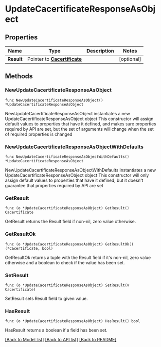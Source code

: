 # UpdateCacertificateResponseAsObject

## Properties

Name | Type | Description | Notes
------------ | ------------- | ------------- | -------------
**Result** | Pointer to [**Cacertificate**](Cacertificate.md) |  | [optional] 

## Methods

### NewUpdateCacertificateResponseAsObject

`func NewUpdateCacertificateResponseAsObject() *UpdateCacertificateResponseAsObject`

NewUpdateCacertificateResponseAsObject instantiates a new UpdateCacertificateResponseAsObject object
This constructor will assign default values to properties that have it defined,
and makes sure properties required by API are set, but the set of arguments
will change when the set of required properties is changed

### NewUpdateCacertificateResponseAsObjectWithDefaults

`func NewUpdateCacertificateResponseAsObjectWithDefaults() *UpdateCacertificateResponseAsObject`

NewUpdateCacertificateResponseAsObjectWithDefaults instantiates a new UpdateCacertificateResponseAsObject object
This constructor will only assign default values to properties that have it defined,
but it doesn't guarantee that properties required by API are set

### GetResult

`func (o *UpdateCacertificateResponseAsObject) GetResult() Cacertificate`

GetResult returns the Result field if non-nil, zero value otherwise.

### GetResultOk

`func (o *UpdateCacertificateResponseAsObject) GetResultOk() (*Cacertificate, bool)`

GetResultOk returns a tuple with the Result field if it's non-nil, zero value otherwise
and a boolean to check if the value has been set.

### SetResult

`func (o *UpdateCacertificateResponseAsObject) SetResult(v Cacertificate)`

SetResult sets Result field to given value.

### HasResult

`func (o *UpdateCacertificateResponseAsObject) HasResult() bool`

HasResult returns a boolean if a field has been set.


[[Back to Model list]](../README.md#documentation-for-models) [[Back to API list]](../README.md#documentation-for-api-endpoints) [[Back to README]](../README.md)


